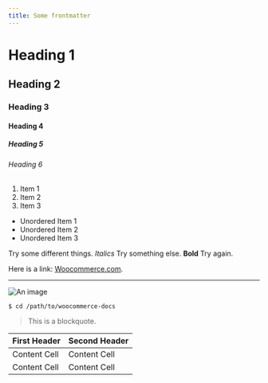```yaml
---
title: Some frontmatter
---
```


# Heading 1

## Heading 2

### Heading 3

#### Heading 4

##### Heading 5

###### Heading 6

1. Item 1
2. Item 2
3. Item 3

-   Unordered Item 1
-   Unordered Item 2
-   Unordered Item 3

Try some different things. _Italics_ Try something else. **Bold** Try again.

Here is a link: [Woocommerce.com](https://woocommerce.com).

---

![An image](https://picsum.photos/200/300 'This is an image.')

```
$ cd /path/to/woocommerce-docs
```

> This is a blockquote.

| First Header | Second Header |
| ------------ | ------------- |
| Content Cell | Content Cell  |
| Content Cell | Content Cell  |
